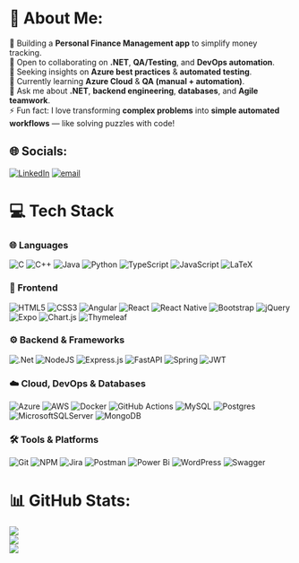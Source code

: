# 💫 About Me:
🔭 Building a **Personal Finance Management app** to simplify money tracking.<br>👯 Open to collaborating on **.NET**, **QA/Testing**, and **DevOps automation**.<br>🤝 Seeking insights on **Azure best practices** & **automated testing**.<br>🌱 Currently learning **Azure Cloud** & **QA (manual + automation)**.<br>💬 Ask me about **.NET**, **backend engineering**, **databases**, and **Agile teamwork**.<br>⚡ Fun fact: I love transforming **complex problems** into **simple automated workflows** — like solving puzzles with code!


## 🌐 Socials:
[![LinkedIn](https://img.shields.io/badge/LinkedIn-%230077B5.svg?logo=linkedin&logoColor=white)](https://linkedin.com/in/https://www.linkedin.com/in/salma-jalaoui/) [![email](https://img.shields.io/badge/Email-D14836?logo=gmail&logoColor=white)](mailto:salmajalaoui1@gmail.com) 


# 💻 Tech Stack

### 🌐 Languages

![C](https://img.shields.io/badge/c-%2300599C.svg?style=for-the-badge\&logo=c\&logoColor=white)
![C++](https://img.shields.io/badge/c++-%2300599C.svg?style=for-the-badge\&logo=c%2B%2B\&logoColor=white)
![Java](https://img.shields.io/badge/java-%23ED8B00.svg?style=for-the-badge\&logo=openjdk\&logoColor=white)
![Python](https://img.shields.io/badge/python-3670A0?style=for-the-badge\&logo=python\&logoColor=ffdd54)
![TypeScript](https://img.shields.io/badge/typescript-%23007ACC.svg?style=for-the-badge\&logo=typescript\&logoColor=white)
![JavaScript](https://img.shields.io/badge/javascript-%23323330.svg?style=for-the-badge\&logo=javascript\&logoColor=%23F7DF1E)
![LaTeX](https://img.shields.io/badge/latex-%23008080.svg?style=for-the-badge\&logo=latex\&logoColor=white)

### 🎨 Frontend

![HTML5](https://img.shields.io/badge/html5-%23E34F26.svg?style=for-the-badge\&logo=html5\&logoColor=white)
![CSS3](https://img.shields.io/badge/css3-%231572B6.svg?style=for-the-badge\&logo=css3\&logoColor=white)
![Angular](https://img.shields.io/badge/angular-%23DD0031.svg?style=for-the-badge\&logo=angular\&logoColor=white)
![React](https://img.shields.io/badge/react-%2320232a.svg?style=for-the-badge\&logo=react\&logoColor=%2361DAFB)
![React Native](https://img.shields.io/badge/react_native-%2320232a.svg?style=for-the-badge\&logo=react\&logoColor=%2361DAFB)
![Bootstrap](https://img.shields.io/badge/bootstrap-%238511FA.svg?style=for-the-badge\&logo=bootstrap\&logoColor=white)
![jQuery](https://img.shields.io/badge/jquery-%230769AD.svg?style=for-the-badge\&logo=jquery\&logoColor=white)
![Expo](https://img.shields.io/badge/expo-1C1E24?style=for-the-badge\&logo=expo\&logoColor=#D04A37)
![Chart.js](https://img.shields.io/badge/chart.js-F5788D.svg?style=for-the-badge\&logo=chart.js\&logoColor=white)
![Thymeleaf](https://img.shields.io/badge/Thymeleaf-%23005C0F.svg?style=for-the-badge\&logo=Thymeleaf\&logoColor=white)

### ⚙️ Backend & Frameworks

![.Net](https://img.shields.io/badge/.NET-5C2D91?style=for-the-badge\&logo=.net\&logoColor=white)
![NodeJS](https://img.shields.io/badge/node.js-6DA55F?style=for-the-badge\&logo=node.js\&logoColor=white)
![Express.js](https://img.shields.io/badge/express.js-%23404d59.svg?style=for-the-badge\&logo=express\&logoColor=%2361DAFB)
![FastAPI](https://img.shields.io/badge/FastAPI-005571?style=for-the-badge\&logo=fastapi)
![Spring](https://img.shields.io/badge/spring-%236DB33F.svg?style=for-the-badge\&logo=spring\&logoColor=white)
![JWT](https://img.shields.io/badge/JWT-black?style=for-the-badge\&logo=JSON%20web%20tokens)
  
### ☁️ Cloud, DevOps & Databases

![Azure](https://img.shields.io/badge/azure-%230072C6.svg?style=for-the-badge\&logo=microsoftazure\&logoColor=white)
![AWS](https://img.shields.io/badge/AWS-%23FF9900.svg?style=for-the-badge\&logo=amazon-aws\&logoColor=white)
![Docker](https://img.shields.io/badge/docker-%230db7ed.svg?style=for-the-badge\&logo=docker\&logoColor=white)
![GitHub Actions](https://img.shields.io/badge/github%20actions-%232671E5.svg?style=for-the-badge\&logo=githubactions\&logoColor=white)
![MySQL](https://img.shields.io/badge/mysql-4479A1.svg?style=for-the-badge\&logo=mysql\&logoColor=white)
![Postgres](https://img.shields.io/badge/postgres-%23316192.svg?style=for-the-badge\&logo=postgresql\&logoColor=white)
![MicrosoftSQLServer](https://img.shields.io/badge/Microsoft%20SQL%20Server-CC2927?style=for-the-badge\&logo=microsoft%20sql%20server\&logoColor=white)
![MongoDB](https://img.shields.io/badge/MongoDB-%234ea94b.svg?style=for-the-badge\&logo=mongodb\&logoColor=white)

### 🛠️ Tools & Platforms

![Git](https://img.shields.io/badge/git-%23F05033.svg?style=for-the-badge\&logo=git\&logoColor=white)
![NPM](https://img.shields.io/badge/NPM-%23CB3837.svg?style=for-the-badge\&logo=npm\&logoColor=white)
![Jira](https://img.shields.io/badge/jira-%230A0FFF.svg?style=for-the-badge\&logo=jira\&logoColor=white)
![Postman](https://img.shields.io/badge/Postman-FF6C37?style=for-the-badge\&logo=postman\&logoColor=white)
![Power Bi](https://img.shields.io/badge/power_bi-F2C811?style=for-the-badge\&logo=powerbi\&logoColor=black)
![WordPress](https://img.shields.io/badge/WordPress-%23117AC9.svg?style=for-the-badge\&logo=WordPress\&logoColor=white)
![Swagger](https://img.shields.io/badge/-Swagger-%23Clojure?style=for-the-badge\&logo=swagger\&logoColor=white)



# 📊 GitHub Stats:
![](https://github-readme-stats.vercel.app/api?username=Salma191&theme=blue_navy&hide_border=false&include_all_commits=true&count_private=false)<br/>
![](https://nirzak-streak-stats.vercel.app/?user=Salma191&theme=blue_navy&hide_border=false)<br/>
![](https://github-readme-stats.vercel.app/api/top-langs/?username=Salma191&theme=blue_navy&hide_border=false&include_all_commits=true&count_private=false&layout=compact)

<!-- Proudly created with GPRM ( https://gprm.itsvg.in ) -->
